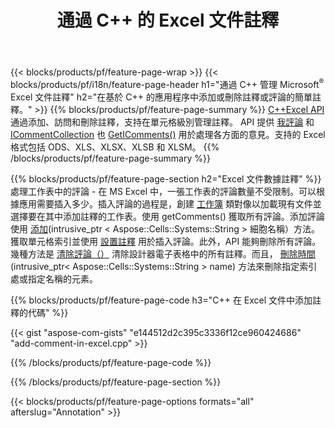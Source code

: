 ﻿---
title: 通過 C++ 的 Excel 文件註釋
url: /zh-hant/cpp/annotation/
description: 使用 C++ 庫添加或刪除 Excel 和 OpenOffice 電子表格的數據註釋註釋。
---
{{< blocks/products/pf/feature-page-wrap >}}
{{< blocks/products/pf/i18n/feature-page-header h1="通過 C++ 管理 Microsoft<sup>&reg;</sup> Excel 文件註釋" h2="在基於 C++ 的應用程序中添加或刪除註釋或評論的簡單註釋。" >}}
{{% blocks/products/pf/feature-page-summary %}}
[C++Excel API](/cells/cpp/) 通過添加、訪問和刪除註釋，支持在單元格級別管理註釋。 API 提供 [我評論](https://apireference.aspose.com/cells/cpp/class/aspose.cells.i_comment) 和 [ICommentCollection](https://apireference.aspose.com/cells/cpp/class/aspose.cells.i_comment_collection) 也 [GetIComments()](https://apireference.aspose.com/cells/cpp/class/aspose.cells.i_worksheet#ae7cce5f85b7b25a1e5c58df1b613ca5a) 用於處理各方面的意見。支持的 Excel 格式包括 ODS、XLS、XLSX、XLSB 和 XLSM。
{{% /blocks/products/pf/feature-page-summary %}}

{{% blocks/products/pf/feature-page-section h2="Excel 文件數據註釋" %}}
處理工作表中的評論 - 在 MS Excel 中，一張工作表的評論數量不受限制。可以根據應用需要插入多少。插入評論的過程是，創建 [工作簿](https://apireference.aspose.com/cells/cpp/class/aspose.cells.i_workbook) 類對像以加載現有文件並選擇要在其中添加註釋的工作表。使用 getComments() 獲取所有評論。添加評論使用 [添加](https://apireference.aspose.com/cells/cpp/class/aspose.cells.i_comment_collection#a3f014415e292fa15c6220e9727dad384)(intrusive_ptr < Aspose::Cells::Systems::String > 細胞名稱）方法。獲取單元格索引並使用 [設置註釋](https://apireference.aspose.com/cells/cpp/com.aspose.cells/comment#Note) 用於插入評論。此外，API 能夠刪除所有評論。幾種方法是 [清除評論（）](https://apireference.aspose.com/cells/cpp/class/aspose.cells.i_worksheet#ad4e0ea291ae60fc1b5d815e520edc6c3) 清除設計器電子表格中的所有註釋。而且， [刪除時間](https://apireference.aspose.com/cells/cpp/class/aspose.cells.i_worksheet_collection#addabcc7d7d76874694018fb3ba37b72c)(intrusive_ptr< Aspose::Cells::Systems::String > name) 方法來刪除指定索引處或指定名稱的元素。

{{% blocks/products/pf/feature-page-code h3="C++ 在 Excel 文件中添加註釋的代碼" %}}

{{< gist "aspose-com-gists" "e144512d2c395c3336f12ce960424686" "add-comment-in-excel.cpp" >}}

{{% /blocks/products/pf/feature-page-code %}}

{{% /blocks/products/pf/feature-page-section %}}

{{< blocks/products/pf/feature-page-options formats="all" afterslug="Annotation" >}}